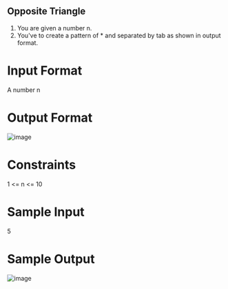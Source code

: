 ## Opposite Triangle
1. You are given a number n.
2. You've to create a pattern of * and separated by tab as shown in output format.


# Input Format
A number n


# Output Format

![image](https://github.com/prateeeksahu/javacodes/assets/100373713/49fc6c90-42a2-493f-b12f-4cabb3963fd1)

# Constraints
1 <= n <= 10


# Sample Input
5

# Sample Output

![image](https://github.com/prateeeksahu/javacodes/assets/100373713/3844fbd5-f2ab-441e-be9d-05065a0b0f8e)
